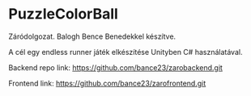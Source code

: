 # PuzzleColorBall

Záródolgozat. Balogh Bence Benedekkel készítve.

A cél egy endless runner játék elkészítése Unityben C# használatával.

Backend repo link: https://github.com/bance23/zarobackend.git


Frontend link: https://github.com/bance23/zarofrontend.git
